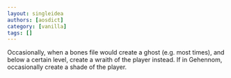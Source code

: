 ```yaml
---
layout: singleidea
authors: [aosdict]
category: [vanilla]
tags: []
---
```

Occasionally, when a bones file would create a ghost (e.g. most times), and below a certain level, create a wraith of the player instead. If in Gehennom, occasionally create a shade of the player.

